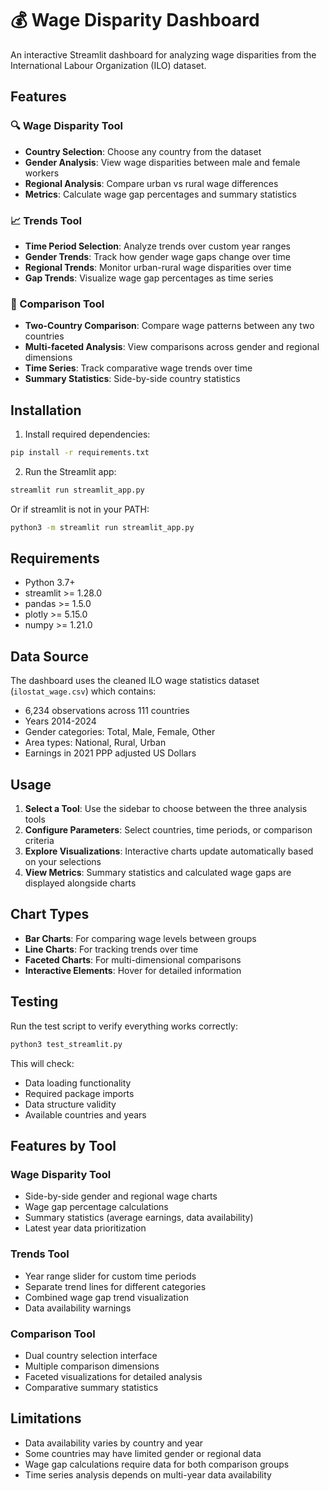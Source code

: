 # 💰 Wage Disparity Dashboard

An interactive Streamlit dashboard for analyzing wage disparities from the International Labour Organization (ILO) dataset.

## Features

### 🔍 Wage Disparity Tool
- **Country Selection**: Choose any country from the dataset
- **Gender Analysis**: View wage disparities between male and female workers
- **Regional Analysis**: Compare urban vs rural wage differences
- **Metrics**: Calculate wage gap percentages and summary statistics

### 📈 Trends Tool
- **Time Period Selection**: Analyze trends over custom year ranges
- **Gender Trends**: Track how gender wage gaps change over time
- **Regional Trends**: Monitor urban-rural wage disparities over time
- **Gap Trends**: Visualize wage gap percentages as time series

### 🔄 Comparison Tool
- **Two-Country Comparison**: Compare wage patterns between any two countries
- **Multi-faceted Analysis**: View comparisons across gender and regional dimensions
- **Time Series**: Track comparative wage trends over time
- **Summary Statistics**: Side-by-side country statistics

## Installation

1. Install required dependencies:
```bash
pip install -r requirements.txt
```

2. Run the Streamlit app:
```bash
streamlit run streamlit_app.py
```

Or if streamlit is not in your PATH:
```bash
python3 -m streamlit run streamlit_app.py
```

## Requirements

- Python 3.7+
- streamlit >= 1.28.0
- pandas >= 1.5.0
- plotly >= 5.15.0
- numpy >= 1.21.0

## Data Source

The dashboard uses the cleaned ILO wage statistics dataset (`ilostat_wage.csv`) which contains:
- 6,234 observations across 111 countries
- Years 2014-2024
- Gender categories: Total, Male, Female, Other
- Area types: National, Rural, Urban
- Earnings in 2021 PPP adjusted US Dollars

## Usage

1. **Select a Tool**: Use the sidebar to choose between the three analysis tools
2. **Configure Parameters**: Select countries, time periods, or comparison criteria
3. **Explore Visualizations**: Interactive charts update automatically based on your selections
4. **View Metrics**: Summary statistics and calculated wage gaps are displayed alongside charts

## Chart Types

- **Bar Charts**: For comparing wage levels between groups
- **Line Charts**: For tracking trends over time
- **Faceted Charts**: For multi-dimensional comparisons
- **Interactive Elements**: Hover for detailed information

## Testing

Run the test script to verify everything works correctly:
```bash
python3 test_streamlit.py
```

This will check:
- Data loading functionality
- Required package imports
- Data structure validity
- Available countries and years

## Features by Tool

### Wage Disparity Tool
- Side-by-side gender and regional wage charts
- Wage gap percentage calculations
- Summary statistics (average earnings, data availability)
- Latest year data prioritization

### Trends Tool
- Year range slider for custom time periods
- Separate trend lines for different categories
- Combined wage gap trend visualization
- Data availability warnings

### Comparison Tool
- Dual country selection interface
- Multiple comparison dimensions
- Faceted visualizations for detailed analysis
- Comparative summary statistics

## Limitations

- Data availability varies by country and year
- Some countries may have limited gender or regional data
- Wage gap calculations require data for both comparison groups
- Time series analysis depends on multi-year data availability